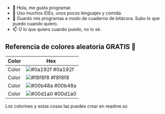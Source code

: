 - 👋 Hola, me gusta programar.
- 👀 Uso muchos IDEs, unos pocos lenguajes y comida.
- 💞️ Guardo mis programas a modo de cuaderno de bitácora. Subo lo que puedo cuando quiero.
- 📫 O lo que quiero cuando puedo, no lo sé.

## Referencia de colores aleatoria GRATIS 🤣

| Color             | Hex                                                                |
| ----------------- | ------------------------------------------------------------------ |
| Color | ![#0a192f](https://via.placeholder.com/10/0a192f?text=+) #0a192f |
| Color | ![#f8f8f8](https://via.placeholder.com/10/f8f8f8?text=+) #f8f8f8 |
| Color | ![#00b48a](https://via.placeholder.com/10/00b48a?text=+) #00b48a |
| Color | ![#00d1a0](https://via.placeholder.com/10/00b48a?text=+) #00d1a0 |

Los colorines y estas cosas las puedes crear en readme.so
